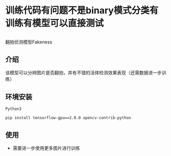 #  训练代码有问题不是binary模式分类有训练有模型可以直接测试

##

翻拍侦测模型Fakeness

## 介绍

该模型可以分辨图片是否翻拍，并有不错的活体检测效果表现（还需数据进一步训练）



## 环境安装

`Python3`

`pip install tensorflow-gpu==2.0.0 opencv-contrib-python`



## 使用

* 需要进一步使用更多图片进行训练

  

   
